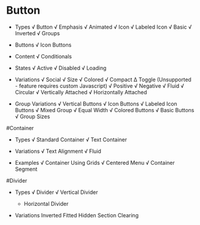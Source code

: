 # Button
* Types
  √ Button
  √ Emphasis
  √ Animated
  √ Icon
  √ Labeled Icon
  √ Basic
  √ Inverted
  √ Groups

* Buttons
  √ Icon Buttons

* Content
  √ Conditionals

* States
  √ Active
  √ Disabled
  √ Loading

* Variations
  √ Social
  √ Size
  √ Colored
  √ Compact
  ∆ Toggle (Unsupported - feature requires custom Javascript)
  √ Positive
  √ Negative
  √ Fluid
  √ Circular
  √ Vertically Attached
  √ Horizontally Attached

* Group Variations
  √ Vertical Buttons
  √ Icon Buttons
  √ Labeled Icon Buttons
  √ Mixed Group
  √ Equal Width
  √ Colored Buttons
  √ Basic Buttons
  √ Group Sizes

#Container
* Types
  √ Standard Container
  √ Text Container

* Variations
  √ Text Alignment
  √ Fluid

* Examples
  √ Container Using Grids
  √ Centered Menu
  √ Container Segment

#Divider
* Types
  √ Divider
  √ Vertical Divider
  + Horizontal Divider

* Variations
  Inverted
  Fitted
  Hidden
  Section
  Clearing
